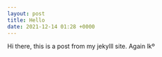 ```yaml
---
layout: post
title: Hello
date: 2021-12-14 01:28 +0000
---
```



Hi there, this is a post from my jekylll site.
Again
lkº